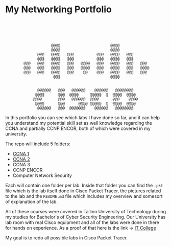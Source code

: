 # My Networking Portfolio
<pre><code>                                                                      
                                                                      
                                                                      
                                                                      
                                                                      
                    @@@@                      @@@@                    
                    @@@@                      @@@@                    
              @@@   @@@@   @@@          @@@   @@@@   @@@              
              @@@   @@@@   @@@          @@@   @@@@   @@@              
        @@@   @@@   @@@@   @@@   @@@@   @@@   @@@@   @@@   @@@        
        @@@   @@@   @@@@   @@@   @@@@   @@@   @@@@   @@@   @@@@       
        @@@   @@@   @@@@   @@@    @@    @@@   @@@@   @@@   @@@        
                     @@@                      @@@@                    
                                                                      
                                                                      
              @@@@@@   @@@   @@@@@@    @@@@@@   @@@@@@@@              
             @@@@      @@@  @@@@     @@@@@  @  @@@@  @@@@             
            @@@@       @@@   @@@@@@  @@@@      @@@    @@@@            
             @@@@      @@@      @@@@ @@@@@  @  @@@@  @@@@             
              @@@@@@   @@@  @@@@@@@    @@@@@@   @@@@@@@@</code></pre>

In this portfolio you can see which labs I have done so far, and it can help you understand my potential skill set as well knowledge regarding the CCNA and partially CCNP ENCOR, both of which were covered in my university.

The repo will include 5 folders:
- [CCNA 1](CCNA%201%3A%20Introduction%20to%20Networking/README.md)
- [CCNA 2](CCNA%202%3A%20Switching%2C%20Routing%2C%20and%20Wireless%20Essentials/README.md)
- CCNA 3
- CCNP ENCOR
- Computer Network Security

Each will contain one folder per lab. Inside that folder you can find the `.pkt` file which is the lab itself done in Cisco Packet Tracer, the pictures related to the lab and the `README.md` file which includes my overview and somesort of explanation of the lab.

All of these courses were covered in Tallinn University of Technology during my studies for Bachelor's of Cyber Security Engineering. Our University has lab room with real Cisco equipment and all of the labs were done in there for hands on experience. As a proof of that here is the link -> [IT College](https://taltech.ee/en/itcollege/labs)

My goal is to redo all possible labs in Cisco Packet Tracer.
